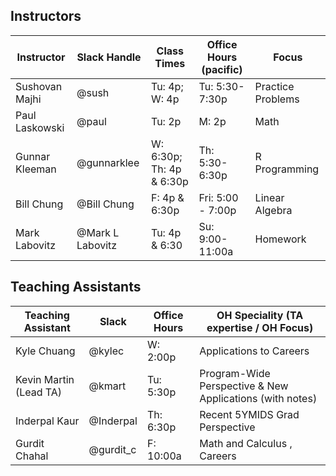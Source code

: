 ## Instructors 

| Instructor                              | Slack Handle       | Class Times           | Office Hours (pacific) | Focus             |
|-----------------------------------------|--------------------|-----------------------|------------------------|-------------------|
| Sushovan Majhi                          | @sush              | Tu: 4p; W: 4p         | Tu: 5:30-7:30p         | Practice Problems |
| Paul Laskowski                          | @paul              | Tu: 2p           | M: 2p         | Math              |
| Gunnar Kleeman                          | @gunnarklee        | W: 6:30p; Th: 4p & 6:30p | Th: 5:30-6:30p         | R Programming     |
| Bill Chung                              | @Bill Chung        | F: 4p & 6:30p          | Fri: 5:00 - 7:00p      | Linear Algebra    |
| Mark Labovitz                           | @Mark L Labovitz   | Tu: 4p & 6:30            | Su: 9:00-11:00a        | Homework          |

## Teaching Assistants

| Teaching Assistant     | Slack            | Office Hours | OH Speciality (TA expertise / OH Focus)                  |
|------------------------|------------------|--------------|----------------------------------------------------------|
| Kyle Chuang            | @kylec           | W: 2:00p     | Applications to Careers                                  |
| Kevin Martin (Lead TA) | @kmart           | Tu: 5:30p    | Program-Wide Perspective & New Applications (with notes) |
| Inderpal Kaur          | @Inderpal        | Th: 6:30p    | Recent 5YMIDS Grad Perspective                           |
| Gurdit Chahal          | @gurdit_c        | F: 10:00a    | Math and Calculus , Careers                              |
